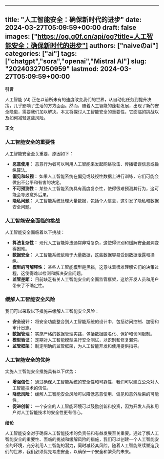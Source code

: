 
---
title: "人工智能安全：确保新时代的进步"
date: 2024-03-27T05:09:59+00:00
draft: false
images: ["https://og.g0f.cn/api/og?title=人工智能安全：确保新时代的进步"]
authors: ["naiveのai"]
categories: ["ai"]
tags: ["chatgpt","sora","openai","Mistral AI"]
slug: "20240327050959"
lastmod: 2024-03-27T05:09:59+00:00
---
**引言**

人工智能 (AI) 正在以前所未有的速度改变我们的世界，从自动化任务到提升决策，几乎影响了生活的方方面面。然而，随着人工智能的蓬勃发展，出现了新的安全隐患，需要我们加以解决。本文将探讨人工智能安全的重要性，它面临的挑战以及如何减轻这些风险。

**正文**

### 人工智能安全的重要性

人工智能安全至关重要，原因如下：

- **恶意使用：** 恶意行为者可以利用人工智能来发起网络攻击、传播错误信息或操纵算法。
- **偏见和歧视：** 如果人工智能系统在偏见或歧视性数据上进行训练，它们可能会做出不公平和有害的决定。
- **不可预测性：** 某些人工智能系统具有高度复杂性，使得很难预测其行为，这可能会导致意外后果。
- **隐私问题：** 人工智能系统处理大量数据，包括个人信息，这引发了隐私和数据安全问题。

### 人工智能安全面临的挑战

人工智能安全面临着以下挑战：

- **算法复杂性：** 现代人工智能算法通常非常复杂，这使得识别和缓解安全漏洞变得困难。
- **数据安全：** 人工智能系统依赖于大量数据，这些数据容易受到数据泄露和操纵。
- **模型的可解释性：** 某些人工智能模型是黑箱，这意味着很难理解它们的决策过程，这使得难以检测和解决安全问题。
- **监管差距：** 目前缺乏有关人工智能安全的全面监管框架，这给开发人员和用户带来了不确定性。

### 缓解人工智能安全风险

我们可以采取以下措施来缓解人工智能安全风险：

- **安全设计：** 将安全功能整合到人工智能系统的设计中，包括访问控制、加密和审计日志。
- **数据管理：** 实施严格的数据管理实践，包括数据匿名化、保护和访问限制。
- **模型验证：** 定期对人工智能模型进行安全测试，以识别和修复漏洞。
- **监管框架：** 制定明确的监管框架，为人工智能开发和使用提供指导。

### 人工智能安全的优势

实施人工智能安全措施具有以下优势：

- **增强信任：** 通过确保人工智能系统的安全性和可靠性，我们可以建立公众对人工智能技术的信任。
- **降低风险：** 缓解人工智能安全风险可以降低恶意使用、偏见和意外后果的可能性。
- **促进创新：** 一个安全的人工智能环境可以鼓励创新和投资，因为开发人员和用户对人工智能技术的安全性更有信心。

**结论**

人工智能安全对于确保人工智能技术的负责任和有益发展至关重要。通过了解人工智能安全的重要性、面临的挑战和缓解风险的措施，我们可以创建一个人工智能安全的环境，充分利用人工智能的潜力，同时减轻其风险。随着人工智能继续塑造我们的世界，我们必须优先考虑安全，以确保一个安全和繁荣的未来。